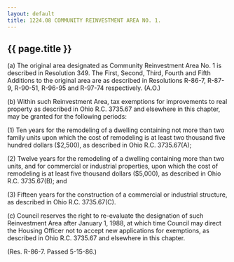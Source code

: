 ```yaml
---
layout: default 
title: 1224.08 COMMUNITY REINVESTMENT AREA NO. 1.
---
```


{{ page.title }}
----------------

​(a) The original area designated as Community Reinvestment Area No. 1
is described in Resolution 349. The First, Second, Third, Fourth and
Fifth Additions to the original area are as described in Resolutions
R-86-7, R-87-9, R-90-51, R-96-95 and R-97-74 respectively. (A.O.)

​(b) Within such Reinvestment Area, tax exemptions for improvements to
real property as described in Ohio R.C. 3735.67 and elsewhere in this
chapter, may be granted for the following periods:

​(1) Ten years for the remodeling of a dwelling containing not more than
two family units upon which the cost of remodeling is at least two
thousand five hundred dollars (\$2,500), as described in Ohio R.C.
3735.67(A);

​(2) Twelve years for the remodeling of a dwelling containing more than
two units, and for commercial or industrial properties, upon which the
cost of remodeling is at least five thousand dollars (\$5,000), as
described in Ohio R.C. 3735.67(B); and

​(3) Fifteen years for the construction of a commercial or industrial
structure, as described in Ohio R.C. 3735.67(C).

​(c) Council reserves the right to re-evaluate the designation of such
Reinvestment Area after January 1, 1988, at which time Council may
direct the Housing Officer not to accept new applications for
exemptions, as described in Ohio R.C. 3735.67 and elsewhere in this
chapter.

(Res. R-86-7. Passed 5-15-86.)
